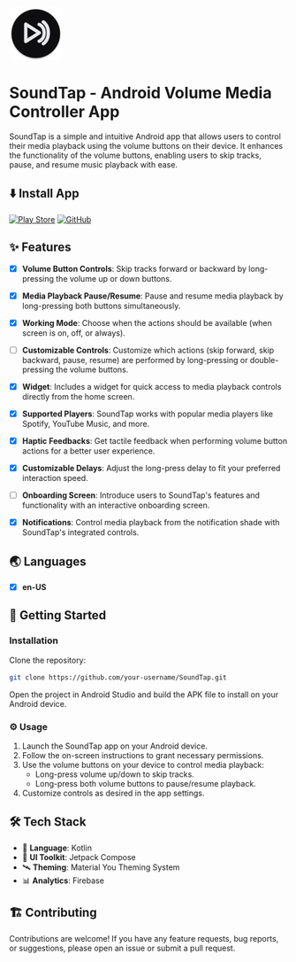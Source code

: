![SoundTap Icon](https://github.com/Angel-Studio/SoundTap/blob/master/app/src/main/res/mipmap-xhdpi/ic_launcher_round.webp)

# SoundTap - Android Volume Media Controller App

SoundTap is a simple and intuitive Android app that allows users to control their media playback
using the volume buttons on their device. It enhances the functionality of the volume buttons,
enabling users to skip tracks, pause, and resume music playback with ease.

## ⬇️ Install App

[![Play Store](https://img.shields.io/badge/Google_Play-414141?style=for-the-badge&logo=google-play&logoColor=white)](https://play.google.com/store/apps/details?id=fr.angel.soundtap)
[![GitHub](https://img.shields.io/badge/github-%23121011.svg?style=for-the-badge&logo=github&logoColor=white)](https://github.com/Angel-Studio/SoundTap/releases)

## ✨ Features

- [x] **Volume Button Controls**: Skip tracks forward or backward by long-pressing the volume up or
  down buttons.

- [x] **Media Playback Pause/Resume**: Pause and resume media playback by long-pressing both buttons
  simultaneously.

- [x] **Working Mode**: Choose when the actions should be available (when screen is on, off, or
  always).

- [ ] **Customizable Controls**: Customize which actions (skip forward, skip backward, pause,
  resume) are performed by long-pressing or double-pressing the volume buttons.

- [x] **Widget**: Includes a widget for quick access to media playback controls directly from the
  home screen.

- [x] **Supported Players**: SoundTap works with popular media players like Spotify, YouTube Music,
  and more.

- [x] **Haptic Feedbacks**: Get tactile feedback when performing volume button actions for a better
  user experience.

- [x] **Customizable Delays**: Adjust the long-press delay to fit your preferred interaction speed.

- [ ] **Onboarding Screen**: Introduce users to SoundTap's features and functionality with an
  interactive onboarding screen.

- [x] **Notifications**: Control media playback from the notification shade with SoundTap's
  integrated controls.

## 🌏 Languages

- [x] **en-US**

## 🚀 Getting Started

### Installation

Clone the repository:

```bash
git clone https://github.com/your-username/SoundTap.git
```

Open the project in Android Studio and build the APK file to install on your Android device.

### :gear: Usage

1. Launch the SoundTap app on your Android device.
2. Follow the on-screen instructions to grant necessary permissions.
3. Use the volume buttons on your device to control media playback:
    - Long-press volume up/down to skip tracks.
    - Long-press both volume buttons to pause/resume playback.
4. Customize controls as desired in the app settings.

## :hammer_and_wrench: Tech Stack

- :dart: **Language**: Kotlin
- :art: **UI Toolkit**: Jetpack Compose
- :artificial_satellite: **Theming**: Material You Theming System
- :bar_chart: **Analytics**: Firebase

## 🏗️ Contributing

Contributions are welcome! If you have any feature requests, bug reports, or suggestions, please
open an issue or submit a pull request.
